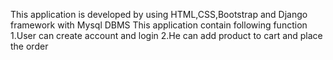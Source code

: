 This application is developed by using HTML,CSS,Bootstrap and Django framework with Mysql DBMS
This application contain following function 
1.User can create account and login
2.He can add product to cart and place the order
